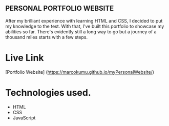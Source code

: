 ## PERSONAL PORTFOLIO WEBSITE
After my brilliant experience with learning HTML and CSS, I decided to put my knowledge to the test. With that, I've built this portfolio to showcase my abilities so far. There's evidently still a long way to go but a journey of a thousand miles starts with a few steps.  
 # Live Link 
 
 [Portfolio Website] (https://marcokumu.github.io/myPersonalWebsite/)

 # Technologies used.
 - HTML
 - CSS
 - JavaScript

